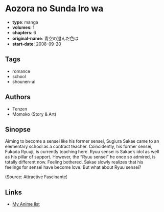 # Aozora no Sunda Iro wa

-   **type**: manga
-   **volumes**: 1
-   **chapters**: 6
-   **original-name**: 青空の澄んだ色は
-   **start-date**: 2008-09-20

## Tags

-   romance
-   school
-   shounen-ai

## Authors

-   Tenzen
-   Momoko (Story & Art)

## Sinopse

Aiming to become a sensei like his former sensei, Sugiura Sakae came to an elementary school as a contract teacher. Coincidently, his former sensei, Fukada Ryuuji, is currently teaching here. Ryuu sensei is Sakae’s idol as well as his pillar of support. However, the “Ryuu sensei” he once so admired, is totally different now. Feeling bothered, Sakae slowly realizes that his feelings for sensei have become love. But what about Ryuu sensei?

(Source: Attractive Fascinante)

## Links

-   [My Anime list](https://myanimelist.net/manga/13163/Aozora_no_Sunda_Iro_wa)
